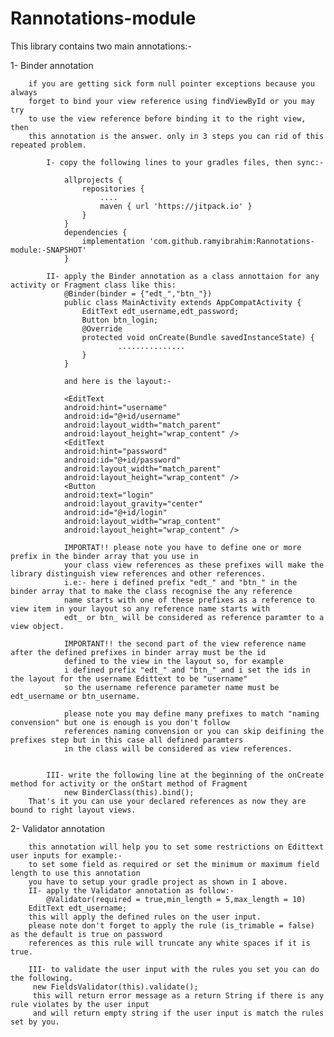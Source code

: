 # Rannotations-module
This library contains two main annotations:-

1- Binder annotation

		if you are getting sick form null pointer exceptions because you always 
		forget to bind your view reference using findViewById or you may try 
		to use the view reference before binding it to the right view, then 
		this annotation is the answer. only in 3 steps you can rid of this repeated problem.
			
			I- copy the following lines to your gradles files, then sync:-
			
				allprojects {
					repositories {
						....
						maven { url 'https://jitpack.io' }
					}
				}
				dependencies {
					implementation 'com.github.ramyibrahim:Rannotations-module:-SNAPSHOT'
				}
			
			II- apply the Binder annotation as a class annottaion for any activity or Fragment class like this:
				@Binder(binder = {"edt_","btn_"})
				public class MainActivity extends AppCompatActivity {
					EditText edt_username,edt_password;
					Button btn_login;
					@Override
					protected void onCreate(Bundle savedInstanceState) {
							...............
					}
				}
				
				and here is the layout:- 
				
				<EditText
				android:hint="username"
				android:id="@+id/username"
				android:layout_width="match_parent"
				android:layout_height="wrap_content" />
				<EditText
				android:hint="password"
				android:id="@+id/password"
				android:layout_width="match_parent"
				android:layout_height="wrap_content" />
				<Button
				android:text="login"
				android:layout_gravity="center"
				android:id="@+id/login"
				android:layout_width="wrap_content"
				android:layout_height="wrap_content" />
				
				IMPORTAT!! please note you have to define one or more prefix in the binder array that you use in 
				your class view references as these prefixes will make the library distinguish view references and other references.
				i.e:- here i defined prefix "edt_" and "btn_" in the binder array that to make the class recognise the any reference
				name starts with one of these prefixes as a reference to view item in your layout so any reference name starts with 
				edt_ or btn_ will be considered as reference paramter to a view object.
				
				IMPORTANT!! the second part of the view reference name after the defined prefixes in binder array must be the id
				defined to the view in the layout so, for example
				i defined prefix "edt_" and "btn_" and i set the ids in the layout for the username Edittext to be "username"
				so the username reference parameter name must be edt_username or btn_username.
				
				please note you may define many prefixes to match "naming convension" but one is enough is you don't follow
				references naming convension or you can skip deifining the prefixes step but in this case all defined paramters
				in the class will be considered as view references.
			
			
			III- write the following line at the beginning of the onCreate method for activity or the onStart method of Fragment
				new BinderClass(this).bind();
	  	That's it you can use your declared references as now they are bound to right layout views. 
			
2- Validator annotation

 		this annotation will help you to set some restrictions on Edittext user inputs for example:-
		to set some field as required or set the minimum or maximum field length to use this annotation
		you have to setup your gradle project as shown in I above.
		II- apply the Validator annotation as follow:-
			@Validator(required = true,min_length = 5,max_length = 10)
    	EditText edt_username;
		this will apply the defined rules on the user input.
		please note don't forget to apply the rule (is_trimable = false) as the default is true on password 
		references as this rule will truncate any white spaces if it is true.
		
		III- to validate the user input with the rules you set you can do the following.
		 new FieldsValidator(this).validate();
		 this will return error message as a return String if there is any rule violates by the user input
		 and will return empty string if the user input is match the rules set by you.
